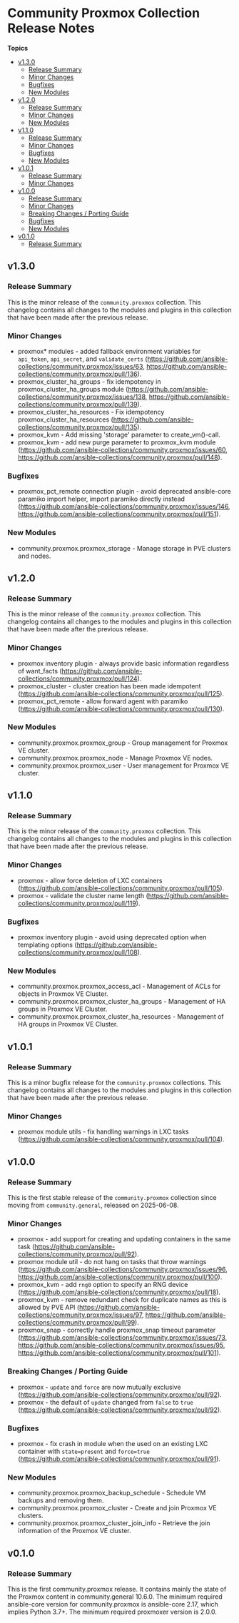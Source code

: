 # Community Proxmox Collection Release Notes

**Topics**

- <a href="#v1-3-0">v1\.3\.0</a>
    - <a href="#release-summary">Release Summary</a>
    - <a href="#minor-changes">Minor Changes</a>
    - <a href="#bugfixes">Bugfixes</a>
    - <a href="#new-modules">New Modules</a>
- <a href="#v1-2-0">v1\.2\.0</a>
    - <a href="#release-summary-1">Release Summary</a>
    - <a href="#minor-changes-1">Minor Changes</a>
    - <a href="#new-modules-1">New Modules</a>
- <a href="#v1-1-0">v1\.1\.0</a>
    - <a href="#release-summary-2">Release Summary</a>
    - <a href="#minor-changes-2">Minor Changes</a>
    - <a href="#bugfixes-1">Bugfixes</a>
    - <a href="#new-modules-2">New Modules</a>
- <a href="#v1-0-1">v1\.0\.1</a>
    - <a href="#release-summary-3">Release Summary</a>
    - <a href="#minor-changes-3">Minor Changes</a>
- <a href="#v1-0-0">v1\.0\.0</a>
    - <a href="#release-summary-4">Release Summary</a>
    - <a href="#minor-changes-4">Minor Changes</a>
    - <a href="#breaking-changes--porting-guide">Breaking Changes / Porting Guide</a>
    - <a href="#bugfixes-2">Bugfixes</a>
    - <a href="#new-modules-3">New Modules</a>
- <a href="#v0-1-0">v0\.1\.0</a>
    - <a href="#release-summary-5">Release Summary</a>

<a id="v1-3-0"></a>
## v1\.3\.0

<a id="release-summary"></a>
### Release Summary

This is the minor release of the <code>community\.proxmox</code> collection\.
This changelog contains all changes to the modules and plugins in this collection
that have been made after the previous release\.

<a id="minor-changes"></a>
### Minor Changes

* proxmox\* modules \- added fallback environment variables for <code>api\_token</code>\, <code>api\_secret</code>\, and <code>validate\_certs</code> \([https\://github\.com/ansible\-collections/community\.proxmox/issues/63](https\://github\.com/ansible\-collections/community\.proxmox/issues/63)\, [https\://github\.com/ansible\-collections/community\.proxmox/pull/136](https\://github\.com/ansible\-collections/community\.proxmox/pull/136)\)\.
* proxmox\_cluster\_ha\_groups \- fix idempotency in proxmox\_cluster\_ha\_groups module \([https\://github\.com/ansible\-collections/community\.proxmox/issues/138](https\://github\.com/ansible\-collections/community\.proxmox/issues/138)\, [https\://github\.com/ansible\-collections/community\.proxmox/pull/139](https\://github\.com/ansible\-collections/community\.proxmox/pull/139)\)\.
* proxmox\_cluster\_ha\_resources \-  Fix idempotency proxmox\_cluster\_ha\_resources \([https\://github\.com/ansible\-collections/community\.proxmox/pull/135](https\://github\.com/ansible\-collections/community\.proxmox/pull/135)\)\.
* proxmox\_kvm \- Add missing \'storage\' parameter to create\_vm\(\)\-call\.
* proxmox\_kvm \- add new purge parameter to proxmox\_kvm module \([https\://github\.com/ansible\-collections/community\.proxmox/issues/60](https\://github\.com/ansible\-collections/community\.proxmox/issues/60)\, [https\://github\.com/ansible\-collections/community\.proxmox/pull/148](https\://github\.com/ansible\-collections/community\.proxmox/pull/148)\)\.

<a id="bugfixes"></a>
### Bugfixes

* proxmox\_pct\_remote connection plugin \- avoid deprecated ansible\-core paramiko import helper\, import paramiko directly instead \([https\://github\.com/ansible\-collections/community\.proxmox/issues/146](https\://github\.com/ansible\-collections/community\.proxmox/issues/146)\, [https\://github\.com/ansible\-collections/community\.proxmox/pull/151](https\://github\.com/ansible\-collections/community\.proxmox/pull/151)\)\.

<a id="new-modules"></a>
### New Modules

* community\.proxmox\.proxmox\_storage \- Manage storage in PVE clusters and nodes\.

<a id="v1-2-0"></a>
## v1\.2\.0

<a id="release-summary-1"></a>
### Release Summary

This is the minor release of the <code>community\.proxmox</code> collection\.
This changelog contains all changes to the modules and plugins in this collection that have been made after the previous release\.

<a id="minor-changes-1"></a>
### Minor Changes

* proxmox inventory plugin \- always provide basic information regardless of want\_facts \([https\://github\.com/ansible\-collections/community\.proxmox/pull/124](https\://github\.com/ansible\-collections/community\.proxmox/pull/124)\)\.
* proxmox\_cluster \- cluster creation has been made idempotent \([https\://github\.com/ansible\-collections/community\.proxmox/pull/125](https\://github\.com/ansible\-collections/community\.proxmox/pull/125)\)\.
* proxmox\_pct\_remote \- allow forward agent with paramiko \([https\://github\.com/ansible\-collections/community\.proxmox/pull/130](https\://github\.com/ansible\-collections/community\.proxmox/pull/130)\)\.

<a id="new-modules-1"></a>
### New Modules

* community\.proxmox\.proxmox\_group \- Group management for Proxmox VE cluster\.
* community\.proxmox\.proxmox\_node \- Manage Proxmox VE nodes\.
* community\.proxmox\.proxmox\_user \- User management for Proxmox VE cluster\.

<a id="v1-1-0"></a>
## v1\.1\.0

<a id="release-summary-2"></a>
### Release Summary

This is the minor release of the <code>community\.proxmox</code> collection\.
This changelog contains all changes to the modules and plugins in this collection
that have been made after the previous release\.

<a id="minor-changes-2"></a>
### Minor Changes

* proxmox \- allow force deletion of LXC containers \([https\://github\.com/ansible\-collections/community\.proxmox/pull/105](https\://github\.com/ansible\-collections/community\.proxmox/pull/105)\)\.
* proxmox \- validate the cluster name length \([https\://github\.com/ansible\-collections/community\.proxmox/pull/119](https\://github\.com/ansible\-collections/community\.proxmox/pull/119)\)\.

<a id="bugfixes-1"></a>
### Bugfixes

* proxmox inventory plugin \- avoid using deprecated option when templating options \([https\://github\.com/ansible\-collections/community\.proxmox/pull/108](https\://github\.com/ansible\-collections/community\.proxmox/pull/108)\)\.

<a id="new-modules-2"></a>
### New Modules

* community\.proxmox\.proxmox\_access\_acl \- Management of ACLs for objects in Proxmox VE Cluster\.
* community\.proxmox\.proxmox\_cluster\_ha\_groups \- Management of HA groups in Proxmox VE Cluster\.
* community\.proxmox\.proxmox\_cluster\_ha\_resources \- Management of HA groups in Proxmox VE Cluster\.

<a id="v1-0-1"></a>
## v1\.0\.1

<a id="release-summary-3"></a>
### Release Summary

This is a minor bugfix release for the <code>community\.proxmox</code> collections\.
This changelog contains all changes to the modules and plugins in this collection
that have been made after the previous release\.

<a id="minor-changes-3"></a>
### Minor Changes

* proxmox module utils \- fix handling warnings in LXC tasks \([https\://github\.com/ansible\-collections/community\.proxmox/pull/104](https\://github\.com/ansible\-collections/community\.proxmox/pull/104)\)\.

<a id="v1-0-0"></a>
## v1\.0\.0

<a id="release-summary-4"></a>
### Release Summary

This is the first stable release of the <code>community\.proxmox</code> collection since moving from <code>community\.general</code>\, released on 2025\-06\-08\.

<a id="minor-changes-4"></a>
### Minor Changes

* proxmox \- add support for creating and updating containers in the same task \([https\://github\.com/ansible\-collections/community\.proxmox/pull/92](https\://github\.com/ansible\-collections/community\.proxmox/pull/92)\)\.
* proxmox module util \- do not hang on tasks that throw warnings \([https\://github\.com/ansible\-collections/community\.proxmox/issues/96](https\://github\.com/ansible\-collections/community\.proxmox/issues/96)\, [https\://github\.com/ansible\-collections/community\.proxmox/pull/100](https\://github\.com/ansible\-collections/community\.proxmox/pull/100)\)\.
* proxmox\_kvm \- add <code>rng0</code> option to specify an RNG device \([https\://github\.com/ansible\-collections/community\.proxmox/pull/18](https\://github\.com/ansible\-collections/community\.proxmox/pull/18)\)\.
* proxmox\_kvm \- remove redundant check for duplicate names as this is allowed by PVE API \([https\://github\.com/ansible\-collections/community\.proxmox/issues/97](https\://github\.com/ansible\-collections/community\.proxmox/issues/97)\, [https\://github\.com/ansible\-collections/community\.proxmox/pull/99](https\://github\.com/ansible\-collections/community\.proxmox/pull/99)\)\.
* proxmox\_snap \- correctly handle proxmox\_snap timeout parameter \([https\://github\.com/ansible\-collections/community\.proxmox/issues/73](https\://github\.com/ansible\-collections/community\.proxmox/issues/73)\, [https\://github\.com/ansible\-collections/community\.proxmox/issues/95](https\://github\.com/ansible\-collections/community\.proxmox/issues/95)\, [https\://github\.com/ansible\-collections/community\.proxmox/pull/101](https\://github\.com/ansible\-collections/community\.proxmox/pull/101)\)\.

<a id="breaking-changes--porting-guide"></a>
### Breaking Changes / Porting Guide

* proxmox \- <code>update</code> and <code>force</code> are now mutually exclusive \([https\://github\.com/ansible\-collections/community\.proxmox/pull/92](https\://github\.com/ansible\-collections/community\.proxmox/pull/92)\)\.
* proxmox \- the default of <code>update</code> changed from <code>false</code> to <code>true</code> \([https\://github\.com/ansible\-collections/community\.proxmox/pull/92](https\://github\.com/ansible\-collections/community\.proxmox/pull/92)\)\.

<a id="bugfixes-2"></a>
### Bugfixes

* proxmox \- fix crash in module when the used on an existing LXC container with <code>state\=present</code> and <code>force\=true</code> \([https\://github\.com/ansible\-collections/community\.proxmox/pull/91](https\://github\.com/ansible\-collections/community\.proxmox/pull/91)\)\.

<a id="new-modules-3"></a>
### New Modules

* community\.proxmox\.proxmox\_backup\_schedule \- Schedule VM backups and removing them\.
* community\.proxmox\.proxmox\_cluster \- Create and join Proxmox VE clusters\.
* community\.proxmox\.proxmox\_cluster\_join\_info \- Retrieve the join information of the Proxmox VE cluster\.

<a id="v0-1-0"></a>
## v0\.1\.0

<a id="release-summary-5"></a>
### Release Summary

This is the first community\.proxmox release\. It contains mainly the state of the Proxmox content in community\.general 10\.6\.0\.
The minimum required ansible\-core version for community\.proxmox is ansible\-core 2\.17\, which implies Python 3\.7\+\.
The minimum required proxmoxer version is 2\.0\.0\.
